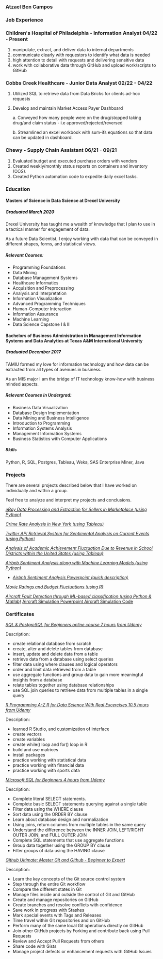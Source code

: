 

### Atzael Ben Campos

### Job Experience

### Children's Hospital of Philadelphia - Information Analyst 04/22 - Present
1. manipulate, extract, and deliver data to internal departments
2. communicate clearly with requestors to identify what data is needed
3. high attention to detail with requests and delivering sensitive data
4. work with collaborative data through GitHub and upload work/scripts to GitHub 


### Cobbs Creek Healthcare - Junior Data Analyst 02/22 - 04/22
1. Utilized SQL to retrieve data from Data Bricks for clients ad-hoc requests
2. Develop and maintain Market Access Payer Dashboard
   
   a. Conveyed how many people were on the drug/stopped taking drug/and claim status - i.e approved/rejected/reversed
   
   b. Streamlined an excel workbook with sum-ifs equations so that data can be updated in       dashboard.


### Chewy - Supply Chain Assistant 06/21 - 09/21

1. Evaluated budget and executed purchase orders with vendors
2. Created weekly/monthly status reports on containers and inventory (OOS).
3. Created Python automation code to expedite daily excel tasks.


### Education

#### Masters of Science in Data Science at Drexel University
##### Graduated March 2020

Drexel University has taught me a wealth of knowledge that I plan to use in a tactical manner for engagement of data.

As a future Data Scientist, I enjoy working with data that can be conveyed in different shapes, forms, and statistical views. 


##### Relevant Courses:

- Programming Foundations
- Data Mining
- Database Management Systems
- Healthcare Informatics
- Acquisition and Preprocessing
- Analysis and Interpretation
- Information Visualization
- Advanced Programming Techniques
- Human-Computer Interaction
- Information Assurance
- Machine Learning
- Data Science Capstone I & II


#### Bachelors of Business Administration in Management Information Systems and Data Analytics at Texas A&M International University
##### Graduated December 2017

TAMIU formed my love for information technology and how data can be extracted from all types of avenues in business.

As an MIS major I am the bridge of IT technology know-how with business minded aspects. 


##### Relevant Courses in Undergrad:

- Business Data Visualization
- Database Design Implementation
- Data Mining and Business Intelligence
- Introduction to Programming
- Information Systems Analysis
- Management Information Systems
- Business Statistics with Computer Applications


##### Skills 

Python, R, SQL, Postgres, Tableau, Weka, SAS Enterprise Miner, Java


### Projects

There are several projects described below that I have worked on individually and within a group.

Feel free to analyze and interpret my projects and conclusions.


[_eBay Data Processing and Extraction for Sellers in Marketplace (using Python)_](https://github.com/atzbencam/Projects/blob/master/eBay_proj.pdf)


[_Crime Rate Analysis in New York (using Tableau)_](https://github.com/atzbencam/Projects/blob/master/Crime%20Rate%20Analysis%20in%20NY.pdf)


[_Twitter API Retrieval System for Sentimental Analysis on Current Events (using Python)_](https://github.com/atzbencam/Projects/blob/master/Twitter%20API%20Retrieval%20System%20for%20Sentimental%20Analysis%20on%20Current%20Events.pdf)



[_Analysis of Academic Achievement Fluctuation Due to Revenue in School Districts within the United States (using Tableau)_](https://github.com/atzbencam/Projects/blob/master/academic_fluctuation_proj.pdf)



[_Airbnb Sentiment Analysis along with Machine Learning Models (using Python)_](https://github.com/atzbencam/Projects/blob/master/airbnb_proj_git.pdf)

- [_Airbnb Sentiment Analysis Powerpoint (quick description)_](https://github.com/atzbencam/Projects/blob/master/airbnb_pp.pptx)



[_Movie Ratings and Budget Fluctuations (using R)_](https://github.com/atzbencam/Projects/blob/master/Movie_analysis_usingR.pdf)


[_Aircraft Fault Detection through ML-based classification (using Python & Matlab)_](https://github.com/atzbencam/Projects/blob/master/CS613_Final_Project_Final_Draft.pdf)
  [ Aircraft Simulation Powerpoint ](https://github.com/atzbencam/Projects/blob/master/CS613_Aircraft_Simulation_Project_Final_Draft.pptx)
  [ Aircraft Simulation Code ](https://github.com/BAmercury/cs613-aircraft/blob/fft_brian_analysis/fft-code/fft_data_v4.ipynb)
  


### Certificates


[_SQL & PostgreSQL for Beginners online course 7 hours from Udemy_](https://www.udemy.com/certificate/UC-S309A4FN/)

Description:
  
  - create relational database from scratch
  - create, alter and delete tables from database
  - insert, update and delete data from a table
  - retrieve data from a database using select queries
  - filter data using where clauses and logical operators
  - order and limit data retrieved from a table
  - use aggregate functions and group data to gain more meaningful insights from a database
  - relate tables together using database relationships
  - use SQL join queries to retrieve data from multiple tables in a single query



[_R Programming A-Z R for Data Science With Real Excercises 10.5 hours from Udemy_](https://www.udemy.com/certificate/UC-4T3SEE1D/)

Description:
  
  - learned R Studio, and customization of interface
  - create vectors
  - create variables
  - create while() loop and for() loop in R
  - build and use matrices
  - install packages
  - practice working with statistical data
  - practice working with financial data
  - practice working with sports data
  
  
  [_Microsoft SQL for Beginners 4 hours from Udemy_](https://www.udemy.com/certificate/UC-d764c34d-9051-44af-8101-ba6caceaa9f2/)

Description:
  
  - Complete literal SELECT statements.
  - Complete basic SELECT statements querying against a single table
  - Filter data using the WHERE clause
  - Sort data using the ORDER BY clause
  - Learn about database design and normalization
  - Using joins, return columns from multiple tables in the same query
  - Understand the difference between the INNER JOIN, LEFT/RIGHT OUTER JOIN, and FULL OUTER JOIN
  - Complete SQL statements that use aggregate functions
  - Group data together using the GROUP BY clause
  - Filter groups of data using the HAVING clause
  
  
  [_Github Ultimate: Master Git and Github - Beginner to Expert_](https://www.udemy.com/certificate/UC-b26d7e73-2c24-4ae6-8c6a-832499073747/)

Description:
  
  - Learn the key concepts of the Git source control system
  - Step through the entire Git workflow
  - Compare the different states in Git
  - Manage files inside and outside the control of Git and GitHub
  - Create and manage repositories on GitHub
  - Create branches and resolve conflicts with confidence
  - Save work in progress with Stashes
  - Mark special events with Tags and Releases
  - Time travel within Git repositories and on GitHub
  - Perform many of the same local Git operations directly on GitHub
  - Join other GitHub projects by Forking and contribute back using Pull Requests
  - Review and Accept Pull Requests from others
  - Share code with Gists
  - Manage project defects or enhancement requests with GitHub Issues
  
  
